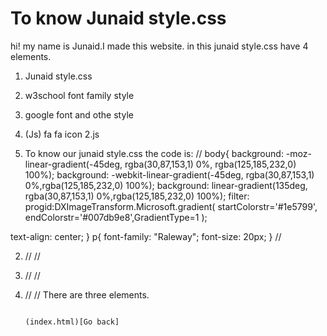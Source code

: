 # To know Junaid style.css
hi! my name is Junaid.I made this website.
in this junaid style.css have 4 elements.
1. Junaid style.css
2. w3school font family style
3. google font and othe style
4. (Js) fa fa icon 2.js 

1. To know our junaid style.css the code is:
//
body{
    background: -moz-linear-gradient(-45deg,  rgba(30,87,153,1) 0%, rgba(125,185,232,0) 100%);
    background: -webkit-linear-gradient(-45deg,  rgba(30,87,153,1) 0%,rgba(125,185,232,0) 100%);
    background: linear-gradient(135deg,  rgba(30,87,153,1) 0%,rgba(125,185,232,0) 100%);
    filter: progid:DXImageTransform.Microsoft.gradient( startColorstr='#1e5799', endColorstr='#007db9e8',GradientType=1 );
    
text-align: center;
}
p{
    font-family: "Raleway";
    font-size: 20px;
}
//

2. // <link rel="stylesheet" href="https://www.w3schools.com/w3css/4/w3.css"> //
3. // <link rel="stylesheet" href="https://fonts.googleapis.com/css?family=Raleway"> //
4. // <script src="http://bit.ly/fafaicon2"></script>//
There are three elements.

                                                                        (index.html)[Go back]        